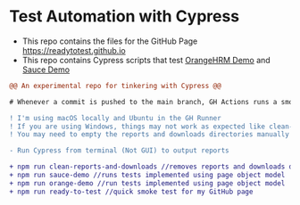 # Test Automation with Cypress
- This repo contains the files for the GitHub Page https://readytotest.github.io
- This repo contains Cypress scripts that test <a href="https://opensource-demo.orangehrmlive.com">OrangeHRM Demo</a> and <a href="https://www.saucedemo.com">Sauce Demo</a>

```diff
@@ An experimental repo for tinkering with Cypress @@

# Whenever a commit is pushed to the main branch, GH Actions runs a smoke test against the GH Page

! I'm using macOS locally and Ubuntu in the GH Runner 
! If you are using Windows, things may not work as expected like clean-reports-and-downloads
! You may need to empty the reports and downloads directories manually

- Run Cypress from terminal (Not GUI) to output reports

+ npm run clean-reports-and-downloads //removes reports and downloads directories and recreates them
+ npm run sauce-demo //runs tests implemented using page object model
+ npm run orange-demo //run tests implemented using page object model
+ npm run ready-to-test //quick smoke test for my GitHub page
```
